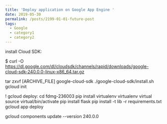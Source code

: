 ```yaml
---
title: 'Deploy application on Google App Engine '
date: 2019-05-30
permalink: /posts/2199-01-01-future-post
tags:
  - Google
  - category1
  - category2
---
```


install Cloud SDK:

$ curl -O https://dl.google.com/dl/cloudsdk/channels/rapid/downloads/google-cloud-sdk-240.0.0-linux-x86_64.tar.gz

tar zxvf [ARCHIVE_FILE] google-cloud-sdk
./google-cloud-sdk/install.sh
gcloud init



! gcloud deploy:
cd fdmg-236003
pip install virtualenv
virtualenv virtual
source virtual/bin/activate
pip install flask
pip install -t lib -r requirements.txt
gcloud app deploy

gcloud components update --version 240.0.0